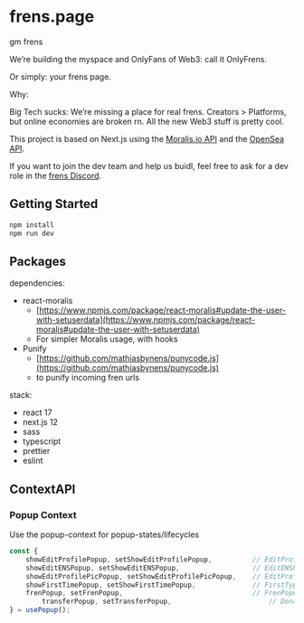 # frens.page

gm frens

We’re building the myspace and OnlyFans of Web3: call it OnlyFrens.

Or simply: your frens page.

Why:

Big Tech sucks: We’re missing a place for real frens.
Creators > Platforms, but online economies are broken rn.
All the new Web3 stuff is pretty cool.

This project is based on Next.js using the [Moralis.io API](https://moralis.io) and the [OpenSea API](https://opensea.io).

If you want to join the dev team and help us buidl, feel free to ask for a dev role in the [frens Discord](https://discord.gg/gARsV8SH).


## Getting Started

```bash
npm install
npm run dev
```


## Packages
dependencies:
* react-moralis
  * [https://www.npmjs.com/package/react-moralis#update-the-user-with-setuserdata](https://www.npmjs.com/package/react-moralis#update-the-user-with-setuserdata)
  * For simpler Moralis usage, with hooks
* Punify
  * [https://github.com/mathiasbynens/punycode.js](https://github.com/mathiasbynens/punycode.js)
  * to punify incoming fren urls

    
stack:
* react 17
* next.js 12
* sass
* typescript
* prettier
* eslint


## ContextAPI
### Popup Context
Use the popup-context for popup-states/lifecycles

```js
const {
	showEditProfilePopup, setShowEditProfilePopup,          // EditProfilePopup-component
	showEditENSPopup, setShowEditENSPopup,                  // EditENSPopup-component
	showEditProfilePicPopup, setShowEditProfilePicPopup,    // EditProfilePicPopup-component
	showFirstTimePopup, setShowFirstTimePopup,              // FirstTypePopup-component
	frenPopup, setFrenPopup,                                // FrenPopup-component
        transferPopup, setTransferPopup,                        // DonatePopup-component
} = usePopup();
```
